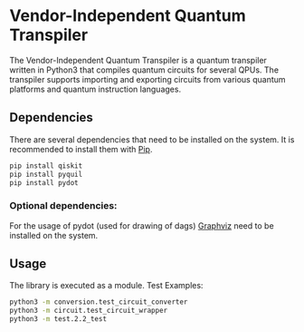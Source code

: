 # Vendor-Independent Quantum Transpiler

The Vendor-Independent Quantum Transpiler is a quantum transpiler written in Python3 that compiles quantum circuits for several QPUs. The transpiler supports importing and exporting circuits from various quantum platforms and quantum instruction languages.

## Dependencies

There are several dependencies that need to be installed on the system.
It is recommended to install them with [Pip](https://pip.pypa.io/en/stable/).

```bash
pip install qiskit
pip install pyquil
pip install pydot
```

### Optional dependencies:
For the usage of pydot (used for drawing of dags) [Graphviz](http://www.graphviz.org/download/) need to be installed on the system.


## Usage

The library is executed as a module.
Test Examples:
```bash
python3 -m conversion.test_circuit_converter   
python3 -m circuit.test_circuit_wrapper   
python3 -m test.2.2_test
```
